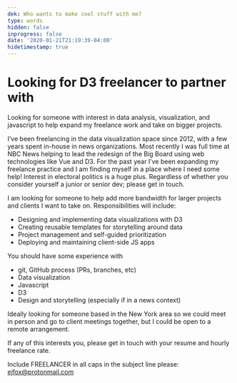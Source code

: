```yaml
---
dek: Who wants to make cool stuff with me?
type: words
hidden: false
inprogress: false
date: '2020-01-21T21:19:39-04:00'
hidetimestamp: true
---
```


# Looking for D3 freelancer to partner with

Looking for someone with interest in data analysis, visualization, and javascript to help expand my freelance work and take on bigger projects.

I’ve been freelancing in the data visualization space since 2012, with a few years spent in-house in news organizations. Most recently I was full time at NBC News helping to lead the redesign of the Big Board using web technologies like Vue and D3. For the past year I’ve been expanding my freelance practice and I am finding myself in a place where I need some help! Interest in electoral politics is a huge plus. Regardless of whether you consider yourself a junior or senior dev; please get in touch.

I am looking for someone to help add more bandwidth for larger projects and clients I want to take on. Responsibilities will include:

- Designing and implementing data visualizations with D3
- Creating reusable templates for storytelling around data
- Project management and self-guided prioritization
- Deploying and maintaining client-side JS apps

You should have some experience with

- git, GitHub process (PRs, branches, etc)
- Data visualization
- Javascript
- D3
- Design and storytelling (especially if in a news context)

Ideally looking for someone based in the New York area so we could meet in person and go to client meetings together, but I could be open to a remote arrangement.

If any of this interests you, please get in touch with your resume and hourly freelance rate.

Include FREELANCER in all caps in the subject line please: ejfox@protonmail.com

